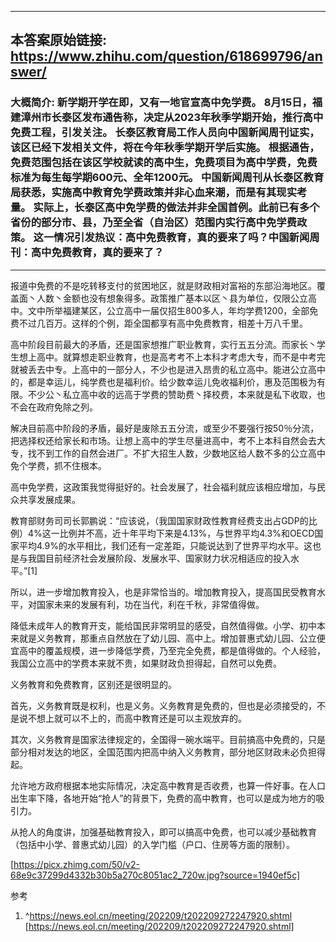 ----------------------------------------
## 本答案原始链接: https://www.zhihu.com/question/618699796/answer/
### 大概简介: 新学期开学在即，又有一地官宣高中免学费。 8月15日，福建漳州市长泰区发布通告称，决定从2023年秋季学期开始，推行高中免费工程，引发关注。 长泰区教育局工作人员向中国新闻周刊证实，该区已经下发相关文件，将在今年秋季学期开学后实施。 根据通告，免费范围包括在该区学校就读的高中生，免费项目为高中学费，免费标准为每生每学期600元、全年1200元。 中国新闻周刊从长泰区教育局获悉，实施高中教育免学费政策并非心血来潮，而是有其现实考量。 实际上，长泰区高中免学费的做法并非全国首例。此前已有多个省份的部分市、县，乃至全省（自治区）范围内实行高中免学费政策。 这一情况引发热议：高中免费教育，真的要来了吗？中国新闻周刊：高中免费教育，真的要来了？
----------------------------------------
报道中免费的不是吃转移支付的贫困地区，就是财政相对富裕的东部沿海地区。覆盖面丶人数丶金额也没有想象得多。政策推广基本以区丶县为单位，仅限公立高中。文中所举福建某区，公立高中一届仅招生800多人，年均学费1200，全部免费不过几百万。这样的个例，距全国都享有高中免费教育，相差十万八千里。

高中阶段目前最大的矛盾，还是国家想推广职业教育，实行五五分流。而家长丶学生想上高中。就算想走职业教育，也是高考考不上本科才考虑大专，而不是中考完就被丢去中专。上高中的一部分人，不少也是进入昂贵的私立高中。能进公立高中的，都是幸运儿，纯学费也是福利价。给少数幸运儿免收福利价，惠及范围极为有限。不少公丶私立高中收的远高于学费的赞助费丶择校费，本来就是私下收取，也不会在政府免除之列。

解决目前高中阶段的矛盾，最好是废除五五分流，或至少不要强行按50％分流，把选择权还给家长和市场。让想上高中的学生尽量进高中，考不上本科自然会去大专，找不到工作的自然会进厂。不扩大招生人数，少数地区给人数不多的公立高中免个学费，抓不住根本。



高中免学费，这政策我觉得挺好的。社会发展了，社会福利就应该相应增加，与民众共享发展成果。

教育部财务司司长郭鹏说：“应该说，（我国国家财政性教育经费支出占GDP的比例）4%这一比例并不高，近十年平均下来是4.13%，与世界平均4.3%和OECD国家平均4.9%的水平相比，我们还有一定差距，只能说达到了世界平均水平。这也是与我国目前经济社会发展阶段、发展水平、国家财力状况相适应的投入水平。”[1]

所以，进一步增加教育投入，也是非常恰当的。增加教育投入，提高国民受教育水平，对国家未来的发展有利，功在当代，利在千秋，非常值得做。

降低未成年人的教育开支，能给国民非常明显的感受，自然值得做。小学、初中本来就是义务教育，那重点自然放在了幼儿园、高中上。增加普惠式幼儿园、公立便宜高中的覆盖规模，进一步降低学费，乃至完全免费，都是值得做的。个人经验，我国公立高中的学费本来就不贵，如果财政负担得起，自然可以免费。

义务教育和免费教育，区别还是很明显的。

首先，义务教育既是权利，也是义务。义务教育是免费的，但也是必须接受的，不是说不想上就可以不上的，而高中教育还是可以主观放弃的。

其次，义务教育是国家法律规定的，全国得一碗水端平。目前搞高中免费的，只是部分相对发达的地区，全国范围内把高中纳入义务教育，部分地区财政未必负担得起。

允许地方政府根据本地实际情况，决定高中教育是否收费，也算一件好事。在人口出生率下降，各地开始“抢人”的背景下，免费的高中教育，也可以是成为地方的吸引力。

从抢人的角度讲，加强基础教育投入，即可以搞高中免费，也可以减少基础教育（包括中小学、普惠式幼儿园）的入学门槛（户口、住房等方面的限制）。

[https://picx.zhimg.com/50/v2-68e9c37299d4332b30b5a270c8051ac2_720w.jpg?source=1940ef5c]




参考

 1. ^https://news.eol.cn/meeting/202209/t202209272247920.shtml [https://news.eol.cn/meeting/202209/t202209272247920.shtml]